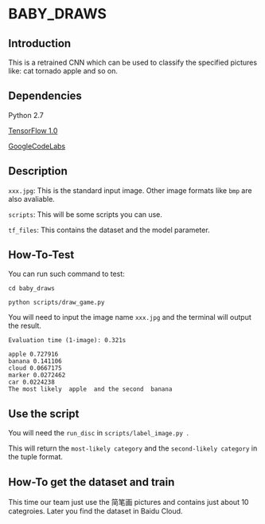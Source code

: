 # BABY_DRAWS

## Introduction
This is a retrained CNN which can be used to classify the specified pictures like: cat tornado apple and so on.

## Dependencies

Python 2.7

[TensorFlow 1.0](https://www.tensorflow.org/)

[GoogleCodeLabs](https://github.com/googlecodelabs/tensorflow-for-poets-2)

## Description

`xxx.jpg`: This is the standard input image. Other image formats like `bmp` are also avaliable.

`scripts`: This will be some scripts you can use.

`tf_files`: This contains the dataset and the model parameter.

## How-To-Test
You can run such command to test: 

	cd baby_draws

	python scripts/draw_game.py

You will need to input the image name `xxx.jpg` and the terminal will output the result.

	Evaluation time (1-image): 0.321s

	apple 0.727916
	banana 0.141106
	cloud 0.0667175
	marker 0.0272462
	car 0.0224238
	The most likely  apple  and the second  banana

## Use the script
You will need the `run_disc` in `scripts/label_image.py `.

This will return the `most-likely category` and the `second-likely category` in the tuple format.

## How-To get the dataset and train

This time our team just use the 简笔画 pictures and contains just about 10 categroies. Later you find the dataset in Baidu Cloud.